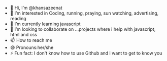 - 👋 Hi, I’m @khansazeenat
- 👀 I’m interested in Coding, running, praying, sun watching, advertising, reading
- 🌱 I’m currently learning javascript
- 💞️ I’m looking to collaborate on ...projects where i help with javascript, html and css
- 📫 How to reach me 
- 😄 Pronouns:her/she
- ⚡ Fun fact: I don't know how to use Github and i want to get to know you 
